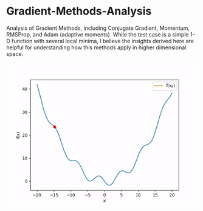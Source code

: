 # Gradient-Methods-Analysis
Analysis of Gradient Methods, including Conjugate Gradient, Momentum, RMSProp, and Adam (adaptive moments). While the test case is a simple 1-D function with several local minima, I believe the insights derived here are helpful for understanding how this methods apply in higher dimensional space.


![alt text](https://github.com/danielenricocahall/Gradient-Methods-Analysis/blob/master/sgd_momentum_demo.gif)

